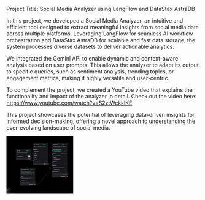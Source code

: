 
Project Title: Social Media Analyzer using LangFlow and DataStax AstraDB

In this project, we developed a Social Media Analyzer, an intuitive and efficient tool designed to extract meaningful insights from social media data across multiple platforms. Leveraging LangFlow for seamless AI workflow orchestration and DataStax AstraDB for scalable and fast data storage, the system processes diverse datasets to deliver actionable analytics.

We integrated the Gemini API to enable dynamic and context-aware analysis based on user prompts. This allows the analyzer to adapt its output to specific queries, such as sentiment analysis, trending topics, or engagement metrics, making it highly versatile and user-centric.

To complement the project, we created a YouTube video that explains the functionality and impact of the analyzer in detail. Check out the video here: https://www.youtube.com/watch?v=S2ztWckklKE

This project showcases the potential of leveraging data-driven insights for informed decision-making, offering a novel approach to understanding the ever-evolving landscape of social media.

  <img src="/public/langflow.jpg" height="150" alt="langflow screenshot"  />
